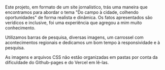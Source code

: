 Este projeto, em formato de um site jornalístico, trás uma maneira que encontramos para abordar o tema "Do campo à cidade, colhendo oportunidades" de forma realista e dinâmica.
Os fatos apresentados são verídicos e inclusive, foi uma experiência que agregou a mim muito conhecimento.

Utilizamos barras de pesquisa, diversas imagens, um carrossel com acontecimentos regionais e dedicamos um bom tempo à responsividade e à pesquisa.

As imagens e arquivos CSS não estão organizadas em pastas por conta da dificuldade do Github-pages e do Vercel em lê-las.
